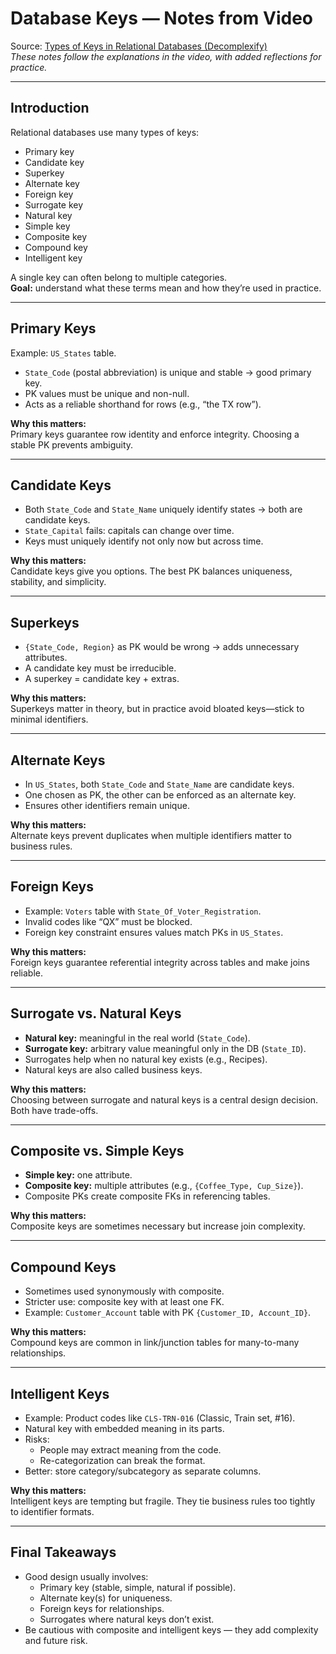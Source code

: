 # Database Keys — Notes from Video

Source: [Types of Keys in Relational Databases (Decomplexify)](https://www.youtube.com/watch?v=8wUUMOKAK-c)  
*These notes follow the explanations in the video, with added reflections for practice.*

---

## Introduction
Relational databases use many types of keys:  
- Primary key  
- Candidate key  
- Superkey  
- Alternate key  
- Foreign key  
- Surrogate key  
- Natural key  
- Simple key  
- Composite key  
- Compound key  
- Intelligent key  

A single key can often belong to multiple categories.  
**Goal:** understand what these terms mean and how they’re used in practice.  

---

## Primary Keys
Example: `US_States` table.  
- `State_Code` (postal abbreviation) is unique and stable → good primary key.  
- PK values must be unique and non-null.  
- Acts as a reliable shorthand for rows (e.g., “the TX row”).  

**Why this matters:**  
Primary keys guarantee row identity and enforce integrity. Choosing a stable PK prevents ambiguity.  

---

## Candidate Keys
- Both `State_Code` and `State_Name` uniquely identify states → both are candidate keys.  
- `State_Capital` fails: capitals can change over time.  
- Keys must uniquely identify not only now but across time.  

**Why this matters:**  
Candidate keys give you options. The best PK balances uniqueness, stability, and simplicity.  

---

## Superkeys
- `{State_Code, Region}` as PK would be wrong → adds unnecessary attributes.  
- A candidate key must be irreducible.  
- A superkey = candidate key + extras.  

**Why this matters:**  
Superkeys matter in theory, but in practice avoid bloated keys—stick to minimal identifiers.  

---

## Alternate Keys
- In `US_States`, both `State_Code` and `State_Name` are candidate keys.  
- One chosen as PK, the other can be enforced as an alternate key.  
- Ensures other identifiers remain unique.  

**Why this matters:**  
Alternate keys prevent duplicates when multiple identifiers matter to business rules.  

---

## Foreign Keys
- Example: `Voters` table with `State_Of_Voter_Registration`.  
- Invalid codes like “QX” must be blocked.  
- Foreign key constraint ensures values match PKs in `US_States`.  

**Why this matters:**  
Foreign keys guarantee referential integrity across tables and make joins reliable.  

---

## Surrogate vs. Natural Keys
- **Natural key:** meaningful in the real world (`State_Code`).  
- **Surrogate key:** arbitrary value meaningful only in the DB (`State_ID`).  
- Surrogates help when no natural key exists (e.g., Recipes).  
- Natural keys are also called business keys.  

**Why this matters:**  
Choosing between surrogate and natural keys is a central design decision. Both have trade-offs.  

---

## Composite vs. Simple Keys
- **Simple key:** one attribute.  
- **Composite key:** multiple attributes (e.g., `{Coffee_Type, Cup_Size}`).  
- Composite PKs create composite FKs in referencing tables.  

**Why this matters:**  
Composite keys are sometimes necessary but increase join complexity.  

---

## Compound Keys
- Sometimes used synonymously with composite.  
- Stricter use: composite key with at least one FK.  
- Example: `Customer_Account` table with PK `{Customer_ID, Account_ID}`.  

**Why this matters:**  
Compound keys are common in link/junction tables for many-to-many relationships.  

---

## Intelligent Keys
- Example: Product codes like `CLS-TRN-016` (Classic, Train set, #16).  
- Natural key with embedded meaning in its parts.  
- Risks:  
  - People may extract meaning from the code.  
  - Re-categorization can break the format.  
- Better: store category/subcategory as separate columns.  

**Why this matters:**  
Intelligent keys are tempting but fragile. They tie business rules too tightly to identifier formats.  

---

## Final Takeaways
- Good design usually involves:  
  - Primary key (stable, simple, natural if possible).  
  - Alternate key(s) for uniqueness.  
  - Foreign keys for relationships.  
  - Surrogates where natural keys don’t exist.  
- Be cautious with composite and intelligent keys — they add complexity and future risk.  
